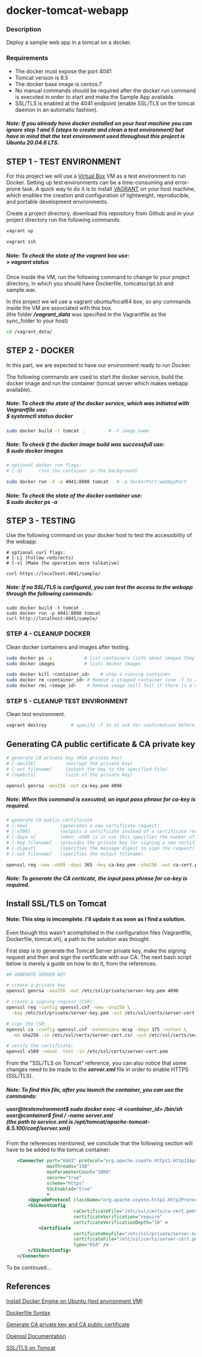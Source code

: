 # docker-tomcat-webapp

### Description
Deploy a sample web app in a tomcat on a docker. 

### Requirements
- The docker must expose the port 4041
- Tomcat version is 8.5
- The docker base image is centos:7
- No manual commands should be required after the docker run command is executed in order to start and make the Sample App available.
- SSL/TLS is enabled at the 4041 endpoint (enable SSL/TLS on the tomcat daemon in an automatic fashion).

##### Note: If you already have docker installed on your host machine you can ignore step 1 and 5 (steps to create and clean a test environment) but have in mind that the test environment used throughout this project is Ubuntu 20.04.6 LTS.

## STEP 1 - TEST ENVIRONMENT

For this project we will use a [Virtual Box](https://www.virtualbox.org/wiki/Downloads) VM as a test environment to run Docker. Setting up test environments can be a time-consuming and error-prone task. A quick way to do it is to install [VAGRANT](https://developer.hashicorp.com/vagrant/docs/installation) on your host machine, which enables the creation and configuration of lightweight, reproducible, and portable development environments.

Create a project directory, download this repository from Github and in your project directory run the following commands.

```powershell
vagrant up
```
```powershell
vagrant ssh
```

##### Note: To check the state of the vagrant box use: <br> > _**vagrant status**_

Once inside the VM, run the following command to change to your project directory, in which you should have Dockerfile, tomcatscript.sh and sample.war.

In this project we wil use a vagrant ubuntu/focal64 box, so any commands inside the VM are associated with this box. <br>
(the folder _**/vagrant_data**_ was specified in the Vagrantfile as the sync_folder to your host)

```bash
cd /vagrant_data/
```

## STEP 2 - DOCKER

In this part, we are expected to have our environment ready to run Docker.

The following commands are used to start the docker service, build the docker image and run the container (tomcat server which makes webapp available).

##### Note: To check the state of the docker service, which was initiated with Vagrantfile use: <br> $ _**systemctl status docker**_

```bash          
sudo docker build -t tomcat .         # -t image_name         
```

##### Note: To check if the docker image build was successfull use: <br> $ _**sudo docker images**_

```bash
# optional docker run flags:
# [-d]      (run the container in the background)

sudo docker run -d -p 4041:8080 tomcat   # -p dockerPort:webAppPort
```

##### Note: To check the state of the docker container use: <br> $ _**sudo docker ps -a**_

## STEP 3 - TESTING

Use the following command on your docker host to test the accessibility of the webapp.

```shell
# optional curl flags:
# [-L] (Follow redirects)
# [-v] (Make the operation more talkative)

curl https://localhost:4041/sample/ 
```

##### Note: If no SSL/TLS is configured, you can test the access to the webapp through the following commands:
```shell
sudo docker build -t tomcat .              
sudo docker run -p 4041:8080 tomcat            
curl http://localhost:4041/sample/ 
```

### STEP 4 - CLEANUP DOCKER

Clean docker containers and images after testing.

```bash
sudo docker ps -a            # list containers (info about images they are spun from)
sudo docker images           # lists docker images 

sudo docker kill <container_id>    # stop a running container           
sudo docker rm <container_id> # Remove a stopped container (use -f to remove a running container)
sudo docker rmi <image_id>    # Remove image (will fail if there is a docker container referencing image)
```

### STEP 5 - CLEANUP TEST ENVIRONMENT

Clean test environment.

```powershell
vagrant destroy         # specify -f to ot ask for confirmation before destroying
```


##  Generating CA public certificate & CA private key

```bash
# generate CA private key (RSA private key)
# [-aes256]           (encrypt the private key)
# [-out filename]     (output the key to the specified file)
# [numbits]           (size of the private key)

openssl genrsa -aes256 -out ca-key.pem 4096  
```

##### Note: When this command is executed, an input pass phrase for ca-key is required. 

```bash
# generate CA public certificate
# [-new]            (generates a new certificate request)
# [-x509]           (outputs a certificate instead of a certificate request)
# [-days n]         (when -x509 is in use this specifies the number of days to certify the certificate)
# [-key filename]   (provides the private key for signing a new certificate or certificate request)
# [-digest]         (specifies the message digest to sign the request)
# [-out filename]   (specifies the output filename)

openssl req -new -x509 -days 365 -key ca-key.pem -sha256 -out ca-cert.pem
```
##### Note: To generate the CA certicate, the input pass phrase for ca-key is required.

## Install SSL/TLS on Tomcat 

#### Note: This step is imcomplete. I'll update it as soon as I find a solution.

Even though this wasn't acomplished in the configuration files (Vagrantfile, Dockerfile, tomcat.sh), a path to the solution was thought.

First step is to generate the Tomcat Server private key, make the signing request and then and sign the certificate with our CA.
The next bash script below is merely a guide on how to do it, from the references.

```bash
## GENERATE SERVER KEY

# create a private key
openssl genrsa -aes256 -out /etc/ssl/private/server-key.pem 4096

# create a signing request (CSR):
openssl req -config openssl.cnf -new -sha256 \
  -key /etc/ssl/private/server-key.pem -out /etc/ssl/certs/server-cert.csr

# sign the CSR:
openssl ca -config openssl.cnf -extensions ocsp -days 375 -notext \
  -md sha256 -in /etc/ssl/certs/server-cert.csr -out /etc/ssl/certs/server-cert.pem

# verify the certificate:
openssl x509 -noout -text -in /etc/ssl/certs/server-cert.pem

```


From the "SSL/TLS on Tomcat" reference, you can also notice that some changes need to be made to the _**server.xml**_ file in order to enable HTTPS (SSL/TLS).

##### Note: To find this file, after you launch the container, you can use the commands: <br><br> _**user@testenvironment$ sudo docker exec -it <container_id> /bin/sh**_ <br> _**user@container$ find / -name server.xml**_ <br>(the path to service.xml is /opt/tomcat/apache-tomcat-8.5.100/conf/server.xml)

From the references mentioned, we conclude that the following section will have to be added to the tomcat container:

```xml
    <Connector port="8443" protocol="org.apache.coyote.http11.Http11AprProtocol"
               maxThreads="150" 
               maxParameterCount="1000"
               secure="true"
               scheme="https"
               SSLEnabled="true"
               >
        <UpgradeProtocol className="org.apache.coyote.http2.Http2Protocol" />
        <SSLHostConfig
                         caCertificateFile="/etc/ssl/certs/ca-cert.pem"
                         certificateVerification="require"
                         certificateVerificationDepth="10" >
            <Certificate 
                         certificateKeyFile="/etc/ssl/private/server-key.pem"
                         certificateFile="/etc/ssl/certs/server-cert.pem"
                         type="RSA" />
        </SSLHostConfig>
    </Connector>
```

To be continued...

## References

[Install Docker Engine on Ubuntu (test environment VM)]( https://docs.docker.com/engine/install/ubuntu/ )

[Dockerfile Syntax](https://docs.docker.com/reference/dockerfile/) 

[Generate CA private key and CA public certificate](https://docs.docker.com/engine/security/protect-access/) 

[Openssl Documentation](https://www.openssl.org/docs/man3.3/man1/openssl.html)

[SSL/TLS on Tomcat](https://tomcat.apache.org/tomcat-8.5-doc/ssl-howto.html)
